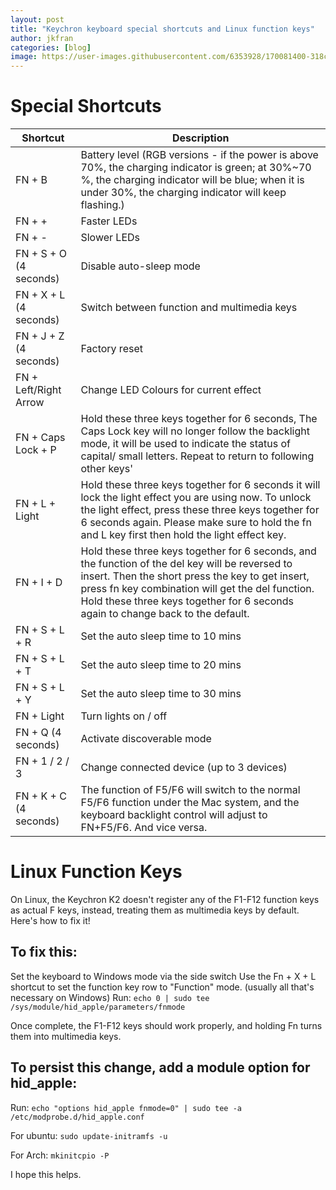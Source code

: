 ```yaml
---
layout: post
title: "Keychron keyboard special shortcuts and Linux function keys"
author: jkfran
categories: [blog]
image: https://user-images.githubusercontent.com/6353928/170081400-318ce365-e8ed-40f8-99ed-f211f47a5872.png
---
```


# Special Shortcuts

| Shortcut    | Description |
| ----------- | ----------- |
| FN + B | Battery level (RGB versions - if the power is above 70%, the charging indicator is green; at 30%~70 %, the charging indicator will be blue; when it is under 30%, the charging indicator will keep flashing.) |
| FN + + | Faster LEDs |
| FN + - | Slower LEDs |
| FN + S + O (4 seconds) | Disable auto-sleep mode |
| FN + X + L (4 seconds) | Switch between function and multimedia keys |
| FN + J + Z (4 seconds) | Factory reset |
| FN + Left/Right Arrow | Change LED Colours for current effect |
| FN + Caps Lock + P | Hold these three keys together for 6 seconds, The Caps Lock key will no longer follow the backlight mode, it will be used to indicate the status of capital/ small letters. Repeat to return to following other keys' |
| FN + L + Light | Hold these three keys together for 6 seconds it will lock the light effect you are using now. To unlock the light effect, press these three keys together for 6 seconds again. Please make sure to hold the fn and L key first then hold the light effect key. |
| FN + I + D | Hold these three keys together for 6 seconds, and the function of the del key will be reversed to insert. Then the short press the key to get insert, press fn key combination will get the del function. Hold these three keys together for 6 seconds again to change back to the default. |
| FN + S + L + R | Set the auto sleep time to 10 mins |
| FN + S + L + T | Set the auto sleep time to 20 mins |
| FN + S + L + Y | Set the auto sleep time to 30 mins |
| FN + Light | Turn lights on / off |
| FN + Q (4 seconds) | Activate discoverable mode |
| FN + 1 / 2 / 3 | Change connected device (up to 3 devices) |
| FN + K + C (4 seconds) | The function of F5/F6 will switch to the normal F5/F6 function under the Mac system, and the keyboard backlight control will adjust to FN+F5/F6. And vice versa. |


# Linux Function Keys

On Linux, the Keychron K2 doesn't register any of the F1-F12 function keys as actual F keys, instead, treating them as multimedia keys by default. Here's how to fix it!

## To fix this:

Set the keyboard to Windows mode via the side switch
Use the Fn + X + L shortcut to set the function key row to "Function" mode. (usually all that's necessary on Windows)
Run: `echo 0 | sudo tee /sys/module/hid_apple/parameters/fnmode`

Once complete, the F1-F12 keys should work properly, and holding Fn turns them into multimedia keys.

## To persist this change, add a module option for hid_apple:

Run:
`echo "options hid_apple fnmode=0" | sudo tee -a /etc/modprobe.d/hid_apple.conf`

For ubuntu: `sudo update-initramfs -u`

For Arch: `mkinitcpio -P`

I hope this helps.
